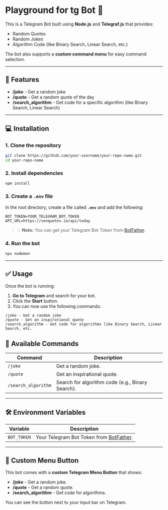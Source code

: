 # Playground for tg Bot 🤖

This is a Telegram Bot built using **Node.js** and **Telegraf.js** that provides:

- Random Quotes
- Random Jokes
- Algorithm Code (like Binary Search, Linear Search, etc.)

The bot also supports a **custom command menu** for easy command selection.

---

## 🚀 Features

- **/joke** - Get a random joke
- **/quote** - Get a random quote of the day
- **/search_algorithm** - Get code for a specific algorithm (like Binary Search, Linear Search)

---

## 💻 Installation

### 1. Clone the repository

```bash
git clone https://github.com/your-username/your-repo-name.git
cd your-repo-name
```

### 2. Install dependencies

```bash
npm install
```

### 3. Create a `.env` file

In the root directory, create a file called **`.env`** and add the following:

```
BOT_TOKEN=YOUR_TELEGRAM_BOT_TOKEN
API_URL=https://zenquotes.io/api/today
```

> 💡 **Note:** You can get your Telegram Bot Token from [BotFather](https://t.me/BotFather).

### 4. Run the bot

```bash
npx nodemon
```

---

## ✅ Usage

Once the bot is running:

1. **Go to Telegram** and search for your bot.
2. Click the **Start** button.
3. You can now use the following commands:

```
/joke - Get a random joke
/quote - Get an inspirational quote
/search_algorithm - Get code for algorithms like Binary Search, Linear Search, etc.
```

## 📜 Available Commands

| Command             | Description                                      |
| ------------------- | ------------------------------------------------ |
| `/joke`             | Get a random joke.                               |
| `/quote`            | Get an inspirational quote.                      |
| `/search_algorithm` | Search for algorithm code (e.g., Binary Search). |

---

## 🛠 Environment Variables

| Variable    | Description                                                       |
| ----------- | ----------------------------------------------------------------- |
| `BOT_TOKEN` | Your Telegram Bot Token from [BotFather](https://t.me/BotFather). |

---

## 📜 Custom Menu Button

This bot comes with a **custom Telegram Menu Button** that shows:

- **/joke** - Get a random joke.
- **/quote** - Get a random quote.
- **/search_algorithm** - Get code for algorithms.

You can see the button next to your input bar on Telegram.
